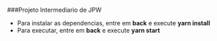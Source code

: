 ###Projeto Intermediario de JPW

* Para instalar as dependencias, entre em **back** e execute **yarn install**
* Para executar, entre em **back** e execute **yarn start**
